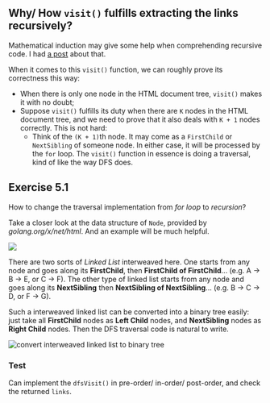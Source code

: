 ## Why/ How `visit()` fulfills extracting the links recursively?

Mathematical induction may give some help when comprehending 
recursive code. I had [a post](https://juneyuan.github.io/blog/post/recursion-and-induction/) about that.

When it comes to this `visit()` function, we can roughly prove its correctness this way:

+ When there is only one node in the HTML document tree, `visit()` makes it with no doubt;
+ Suppose `visit()` fulfills its duty when there are `K` nodes in the HTML document tree, and we need to prove that  it also deals with `K + 1` nodes correctly. This is not hard:
	+ Think of the `(K + 1)`th node. It may come as a `FirstChild`  or `NextSibling` of someone node. In either case, it will be processed by the `for` loop. The `visit()` function in essence is doing a traversal, kind of like the way DFS does.

## Exercise 5.1

How to change the traversal implementation from *for loop* to *recursion*?

Take a closer look at the data structure of `Node`, provided by *golang.org/x/net/html*. And an example will be much helpful.

![](https://i.postimg.cc/qqvgMzgs/IMG-2068.jpg)

There are two sorts of *Linked List* interweaved here. One starts from any node and goes along its **FirstChild**, then **FirstChild of FirstChild**... (e.g. A -> B -> E, or C -> F). The other type of linked list starts from any node and goes along its **NextSibling** then **NextSibling of NextSibling**... (e.g. B -> C -> D, or F -> G).

Such a interweaved linked list can be converted into a binary tree easily: just take all **FirstChild** nodes as **Left Child** nodes, and **NextSibling** nodes as **Right Child** nodes. Then the DFS traversal code is natural to write.

![convert interweaved linked list to binary tree](https://i.postimg.cc/15NHHT7G/IMG-2069.jpg)

### Test

Can implement the `dfsVisit()` in pre-order/ in-order/ post-order, and check the returned `links`.
